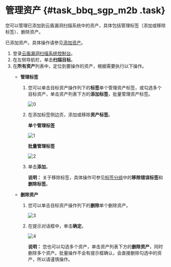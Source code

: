 # 管理资产 {#task_bbq_sgp_m2b .task}

您可以管理已添加到云盾漏洞扫描系统中的资产，具体包括管理标签（添加或移除标签）、删除资产。

已添加资产。具体操作请参见[添加资产](intl.zh-CN/用户指南/扫描目标/添加资产.md#)。

1.  登录[云盾漏洞扫描系统控制台](https://yundun.console.aliyun.com/?p=avds)。
2.  在左侧导航栏，单击**扫描目标**。
3.  在**所有资产**列表中，定位到要操作的资产，根据需要执行以下操作。 
    -   **管理标签** 
        1.  您可以单击目标资产操作列下的**标签**单个管理资产标签，或勾选多个目标资产，单击资产列表下方的**添加标签**，批量管理资产标签。

            ![0](http://static-aliyun-doc.oss-cn-hangzhou.aliyuncs.com/assets/img/15935/156517186412883_zh-CN.png)

        2.  在添加标签侧边页，添加或移除**资产标签**。

            **单个管理标签**

            ![1](http://static-aliyun-doc.oss-cn-hangzhou.aliyuncs.com/assets/img/15935/156517186412884_zh-CN.png)

            **批量管理标签**

            ![2](http://static-aliyun-doc.oss-cn-hangzhou.aliyuncs.com/assets/img/15935/156517186412885_zh-CN.png)

        3.  单击**添加**。

            **说明：** 关于移除标签，具体操作可参见[标签分组](intl.zh-CN/用户指南/扫描目标/标签分组.md#)中的**移除错误标签**和**删除标签**。

    -   **删除资产** 
        1.  您可以单击目标资产操作列下的**删除**单个删除资产。

            ![3](http://static-aliyun-doc.oss-cn-hangzhou.aliyuncs.com/assets/img/15935/156517186412887_zh-CN.png)

        2.  在提示对话框中，单击**确定**。

            ![4](http://static-aliyun-doc.oss-cn-hangzhou.aliyuncs.com/assets/img/15935/156517186412886_zh-CN.png)

            **说明：** 您也可以勾选多个资产，单击资产列表下方的**删除资产**，同时删除多个资产。批量操作不会有提示框确认，会直接删除勾选中的资产，所以请谨慎操作。



